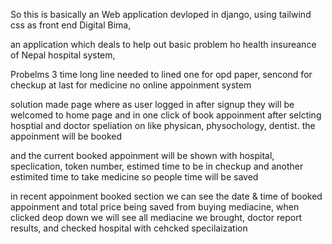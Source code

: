 So this is basically an Web application devloped in django, using tailwind css as front end
Digital Bima, 

an application which deals to help out basic problem ho health insureance of Nepal hospital system,

Probelms
3 time long line needed to lined one for opd paper, sencond for checkup at last for medicine
no online appoinment system

solution
made page where as user logged in after signup they will be welcomed to home page and in one click of book appoinment after selcting hosptial and doctor speliation on like physican, physochology, dentist. the appoinment will be booked

and the current booked appoinment will be shown with hospital, speclication, token number, estimed time to be in checkup and another estimited time to take medicine so people time will be saved

in recent appoinment booked section we can see the date & time of booked appoinment and total price being saved from buying mediacine, when clicked deop down we will see all mediacine we brought, doctor report results, and checked hospital with cehcked specilaization
